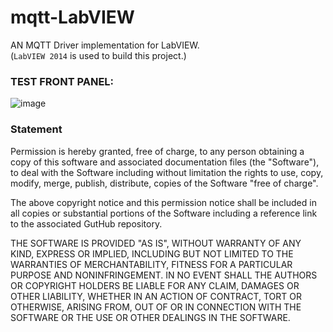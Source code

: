# mqtt-LabVIEW
AN MQTT Driver implementation for LabVIEW.    
(```LabVIEW 2014``` is used to build this project.)

### TEST FRONT PANEL:

![image](https://user-images.githubusercontent.com/8196752/84127745-388d4f00-aa72-11ea-9211-a6ceba54e4ef.png)

### Statement

Permission is hereby granted, free of charge, to any person obtaining a copy of this software and associated documentation files (the "Software"), to deal with the Software including without limitation the rights to use, copy, modify, merge, publish, distribute, copies of the Software "free of charge".

The above copyright notice and this permission notice shall be included in all copies or substantial portions of the Software including a reference link to the associated GutHub repository.

THE SOFTWARE IS PROVIDED "AS IS", WITHOUT WARRANTY OF ANY KIND, EXPRESS OR IMPLIED, INCLUDING BUT NOT LIMITED TO THE WARRANTIES OF MERCHANTABILITY, FITNESS FOR A PARTICULAR PURPOSE AND NONINFRINGEMENT. IN NO EVENT SHALL THE AUTHORS OR COPYRIGHT HOLDERS BE LIABLE FOR ANY CLAIM, DAMAGES OR OTHER LIABILITY, WHETHER IN AN ACTION OF CONTRACT, TORT OR OTHERWISE, ARISING FROM, OUT OF OR IN CONNECTION WITH THE SOFTWARE OR THE USE OR OTHER DEALINGS IN THE SOFTWARE.
